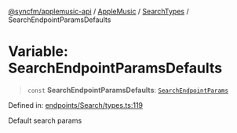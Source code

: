 [@syncfm/applemusic-api](../../../../../../globals.md) / [AppleMusic](../../../index.md) / [SearchTypes](../index.md) / SearchEndpointParamsDefaults

# Variable: SearchEndpointParamsDefaults

> `const` **SearchEndpointParamsDefaults**: [`SearchEndpointParams`](../interfaces/SearchEndpointParams.md)

Defined in: [endpoints/Search/types.ts:119](https://github.com/sync-fm/applemusic-api/blob/a6a8471d4d51a41f6bd8af9d95c8abf0126e10f4/src/endpoints/Search/types.ts#L119)

Default search params
